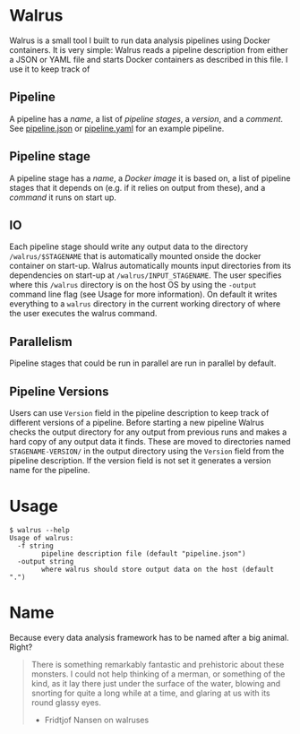 # Walrus
Walrus is a small tool I built to run data analysis pipelines using Docker
containers. It is very simple: Walrus reads a pipeline description from either a
JSON or YAML file and starts Docker containers as described in this file. I use
it to keep track of 

## Pipeline 
A pipeline has a *name*, a list of *pipeline stages*, a *version*, and a
*comment*. See [pipeline.json](pipeline.json) or [pipeline.yaml](pipeline.yaml)
for an example pipeline. 

## Pipeline stage
A pipeline stage has a *name*, a *Docker image* it is based on, a list of
pipeline stages that it depends on (e.g. if it relies on output from these), and
a *command* it runs on start up. 

## IO
Each pipeline stage should write any output data to the directory
`/walrus/$STAGENAME` that is automatically mounted onside the docker container
on start-up. Walrus automatically mounts input directories from its dependencies
on start-up at `/walrus/INPUT_STAGENAME`. The user specifies where this
`/walrus` directory is on the host OS by using the `-output` command line flag
(see Usage for more information).
On default it writes everything to a `walrus` directory in the current working
directory of where the user executes the walrus command. 

## Parallelism
Pipeline stages that could be run in parallel are run in parallel by default. 

## Pipeline Versions
Users can use `Version` field in the pipeline description to keep track of
different versions of a pipeline. Before starting a new pipeline Walrus checks
the output directory for any output from previous runs and makes a hard copy of
any output data it finds.  These are moved to directories named
`STAGENAME-VERSION/` in the output directory using the `Version` field from the
pipeline description. If the version field is not set it generates a version
name for the pipeline. 

# Usage

```
$ walrus --help
Usage of walrus:
  -f string
    	pipeline description file (default "pipeline.json")
  -output string
    	where walrus should store output data on the host (default ".")
```

# Name
Because every data analysis framework has to be named after a big animal.
Right? 

> There is something remarkably fantastic and prehistoric about these monsters. I could not help thinking of a merman, or something of the kind, as it lay there just under the surface of the water, blowing and snorting for quite a long while at a time, and glaring at us with its round glassy eyes. 
> - Fridtjof Nansen on walruses 
